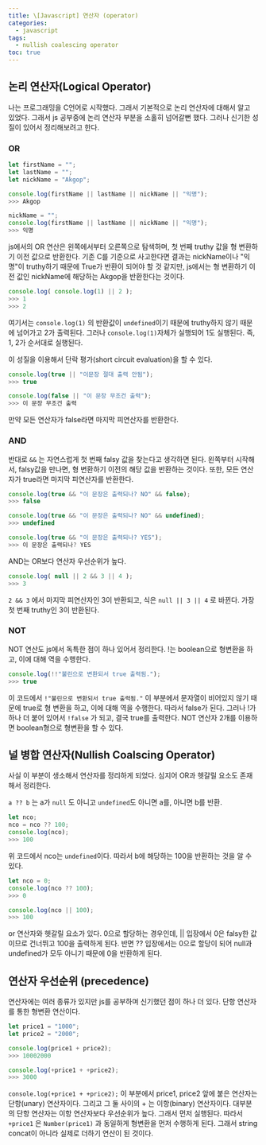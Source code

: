 ```yaml
---
title: \[Javascript] 연산자 (operator)
categories: 
  - javascript
tags: 
  - nullish coalescing operator
toc: true
---
```


## 논리 연산자(Logical Operator)

나는 프로그래밍을 C언어로 시작했다. 그래서 기본적으로 논리 연산자에 대해서 알고 있었다. 그래서 js 공부중에 논리 연산자 부분을 소홀히 넘어갈뻔 했다. 그러나 신기한 성질이 있어서 정리해보려고 한다.

### OR

```jsx
let firstName = "";
let lastName = "";
let nickName = "Akgop";

console.log(firstName || lastName || nickName || "익명");
>>> Akgop

nickName = "";
console.log(firstName || lastName || nickName || "익명");
>>> 익명
```

js에서의 OR 연산은 왼쪽에서부터 오른쪽으로 탐색하며, 첫 번째 truthy 값을 형 변환하기 이전 값으로 반환한다. 기존 C를 기준으로 사고한다면 결과는 nickName이나 "익명"이 truthy하기 때문에 True가 반환이 되어야 할 것 같지만, js에서는 형 변환하기 이전 값인 nickName에 해당하는 Akgop을 반환한다는 것이다.

```jsx
console.log( console.log(1) || 2 );
>>> 1
>>> 2
```

여기서는 `console.log(1)` 의 반환값이 `undefined`이기 때문에 truthy하지 않기 때문에 넘어가고 2가 출력된다. 그러나 `console.log(1)`자체가 실행되어 1도 실행된다. 즉, 1, 2가 순서대로 실행된다.

이 성질을 이용해서 단락 평가(short circuit evaluation)을 할 수 있다.

```jsx
console.log(true || "이문장 절대 출력 안됨");
>>> true

console.log(false || "이 문장 무조건 출력");
>>> 이 문장 무조건 출력
```

만약 모든 연산자가 false라면 마지막 피연산자를 반환한다.

### AND

반대로 `&&` 는 자연스럽게 첫 번째 falsy 값을 찾는다고 생각하면 된다. 왼쪽부터 시작해서, falsy값을 만나면, 형 변환하기 이전의 해당 값을 반환하는 것이다. 또한, 모든 연산자가 true라면 마지막 피연산자를 반환한다.

```jsx
console.log(true && "이 문장은 출력되나? NO" && false);
>>> false

console.log(true && "이 문장은 출력되나? NO" && undefined);
>>> undefined

console.log(true && "이 문장은 출력되나? YES");
>>> 이 문장은 출력되나? YES
```

AND는 OR보다 연산자 우선순위가 높다.

```jsx
console.log( null || 2 && 3 || 4 );
>>> 3
```

`2 && 3` 에서 마지막 피연산자인 3이 반환되고, 식은 `null || 3 || 4` 로 바뀐다. 가장 첫 번째 truthy인 3이 반환된다.

### NOT

NOT 연산도 js에서 독특한 점이 하나 있어서 정리한다. !는 boolean으로 형변환을 하고, 이에 대해 역을 수행한다.

```jsx
console.log(!!"불린으로 변환되서 true 출력됨.");
>>> true
```

이 코드에서 `!"불린으로 변환되서 true 출력됨."` 이 부분에서 문자열이 비어있지 않기 때문에 true로 형 변환을 하고, 이에 대해 역을 수행한다. 따라서 false가 된다. 그러나 !가 하나 더 붙어 있어서 `!false` 가 되고, 결국 true를 출력한다. NOT 연산자 2개를 이용하면 boolean형으로 형변환을 할 수 있다.

## 널 병합 연산자(Nullish Coalscing Operator)

사실 이 부분이 생소해서 연산자를 정리하게 되었다. 심지어 OR과 헷갈릴 요소도 존재해서 정리한다.

`a ?? b` 는 a가 `null` 도 아니고 `undefined`도 아니면 a를, 아니면 b를 반환.

```jsx
let nco;
nco = nco ?? 100;
console.log(nco);
>>> 100
```

위 코드에서 nco는 `undefined`이다. 따라서 b에 해당하는 100을 반환하는 것을 알 수 있다.

```jsx
let nco = 0;
console.log(nco ?? 100);
>>> 0

console.log(nco || 100);
>>> 100
```

or 연산자와 헷갈릴 요소가 있다. 0으로 할당하는 경우인데, || 입장에서 0은 falsy한 값이므로 건너뛰고 100을 출력하게 된다. 반면 ?? 입장에서는 0으로 할당이 되어 null과 undefined가 모두 아니기 때문에 0을 반환하게 된다.

## 연산자 우선순위 (precedence)

연산자에는 여러 종류가 있지만 js를 공부하며 신기했던 점이 하나 더 있다. 단항 연산자를 통한 형변환 연산이다.

```jsx
let price1 = "1000";
let price2 = "2000";

console.log(price1 + price2);
>>> 10002000

console.log(+price1 + +price2);
>>> 3000
```

`console.log(+price1 + +price2);` 이 부분에서 price1, price2 앞에 붙은 연산자는 단항(unary) 연산자이다. 그리고 그 둘 사이의 + 는 이항(binary) 연산자이다. 대부분의 단항 연산자는 이항 연산자보다 우선순위가 높다. 그래서 먼저 실행된다. 따라서 `+price1` 은 `Number(price1)` 과 동일하게 형변환을 먼저 수행하게 된다. 그래서 string concat이 아니라 실제로 더하기 연산이 된 것이다.